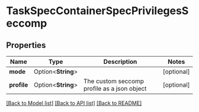 # TaskSpecContainerSpecPrivilegesSeccomp

## Properties

Name | Type | Description | Notes
------------ | ------------- | ------------- | -------------
**mode** | Option<**String**> |  | [optional]
**profile** | Option<**String**> | The custom seccomp profile as a json object | [optional]

[[Back to Model list]](../README.md#documentation-for-models) [[Back to API list]](../README.md#documentation-for-api-endpoints) [[Back to README]](../README.md)


